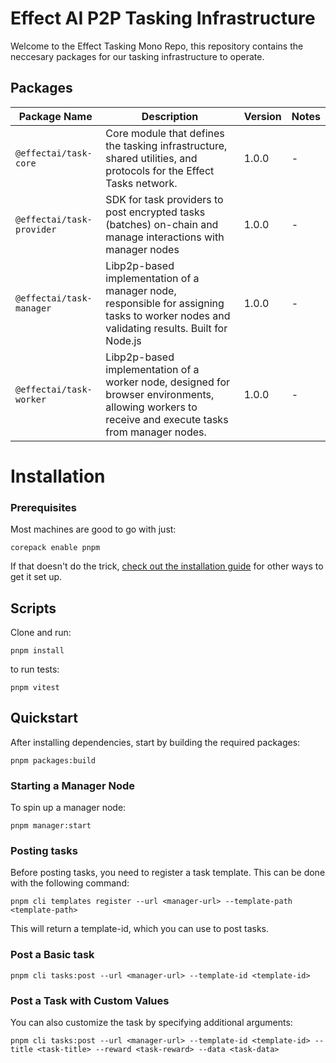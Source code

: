 # Effect AI P2P Tasking Infrastructure

Welcome to the Effect Tasking Mono Repo, this repository contains the neccesary packages for our tasking infrastructure to operate.

## Packages

| Package Name              | Description                                                                                                                                        | Version | Notes |
| ------------------------- | -------------------------------------------------------------------------------------------------------------------------------------------------- | ------- | ----- |
| `@effectai/task-core`     | Core module that defines the tasking infrastructure, shared utilities, and protocols for the Effect Tasks network.                                 | 1.0.0   | -     |
| `@effectai/task-provider` | SDK for task providers to post encrypted tasks (batches) on-chain and manage interactions with manager nodes                                       | 1.0.0   | -     |
| `@effectai/task-manager`  | Libp2p-based implementation of a manager node, responsible for assigning tasks to worker nodes and validating results. Built for Node.js           | 1.0.0   | -     |
| `@effectai/task-worker`   | Libp2p-based implementation of a worker node, designed for browser environments, allowing workers to receive and execute tasks from manager nodes. | 1.0.0   | -     |

# Installation

### Prerequisites

Most machines are good to go with just:

```
corepack enable pnpm
```

If that doesn't do the trick, [check out the installation guide](https://pnpm.io/installation) for other ways to get it set up.

## Scripts

Clone and run:

`pnpm install`

to run tests:

`pnpm vitest`

## Quickstart

After installing dependencies, start by building the required packages:

```
pnpm packages:build
```

### Starting a Manager Node

To spin up a manager node:

```
pnpm manager:start
```

### Posting tasks

Before posting tasks, you need to register a task template. This can be done with the following command:

```
pnpm cli templates register --url <manager-url> --template-path <template-path>
```

This will return a template-id, which you can use to post tasks.

### Post a Basic task

```
pnpm cli tasks:post --url <manager-url> --template-id <template-id>
```

### Post a Task with Custom Values

You can also customize the task by specifying additional arguments:

```
pnpm cli tasks:post --url <manager-url> --template-id <template-id> --title <task-title> --reward <task-reward> --data <task-data>

```
